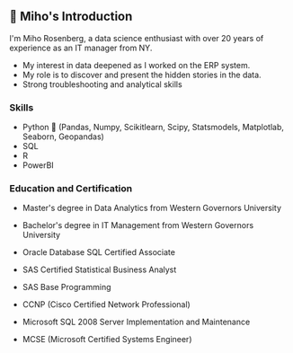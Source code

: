 ## 👋 **Miho's Introduction**
I'm Miho Rosenberg, a data science enthusiast with over 20 years of experience as an IT manager from NY.
* My interest in data deepened as I worked on the ERP system.
* My role is to discover and present the hidden stories in the data.
* Strong troubleshooting and analytical skills

### **Skills**
* Python :snake: (Pandas, Numpy, Scikitlearn, Scipy, Statsmodels, Matplotlab, Seaborn, Geopandas)
* SQL
* R
* PowerBI

### **Education and Certification**
* Master's degree in Data Analytics from Western Governors University
* Bachelor's degree in IT Management from Western Governors University

* Oracle Database SQL Certified Associate
* SAS Certified Statistical Business Analyst
* SAS Base Programming
* CCNP (Cisco Certified Network Professional)
* Microsoft SQL 2008 Server Implementation and Maintenance
* MCSE (Microsoft Certified Systems Engineer)

<!--
**MihoRosenberg/MihoRosenberg** is a ✨ _special_ ✨ repository because its `README.md` (this file) appears on your GitHub profile.

Here are some ideas to get you started:

- 🔭 I’m currently working on ...
- 🌱 I’m currently learning ...
- 👯 I’m looking to collaborate on ...
- 🤔 I’m looking for help with ...
- 💬 Ask me about ...
- 📫 How to reach me: ...
- 😄 Pronouns: ...
- ⚡ Fun fact: ...
-->
